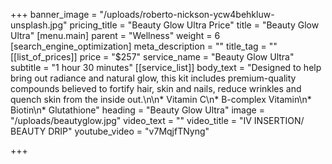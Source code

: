 +++
banner_image = "/uploads/roberto-nickson-ycw4behkluw-unsplash.jpg"
pricing_title = "Beauty Glow Ultra Price"
title = "Beauty Glow Ultra"
[menu.main]
parent = "Wellness"
weight = 6
[search_engine_optimization]
meta_description = ""
title_tag = ""
[[list_of_prices]]
price = "$257"
service_name = "Beauty Glow Ultra"
subtitle = "1 hour 30 minutes"
[[service_list]]
body_text = "Designed to help bring out radiance and natural glow, this kit includes premium-quality compounds believed to fortify hair, skin and nails, reduce wrinkles and quench skin from the inside out.\n\n* Vitamin C\n* B-complex Vitamin\n* Biotin\n* Glutathione"
heading = "Beauty Glow Ultra"
image = "/uploads/beautyglow.jpg"
video_text = ""
video_title = "IV INSERTION/ BEAUTY DRIP"
youtube_video = "v7MqjfTNyng"

+++
